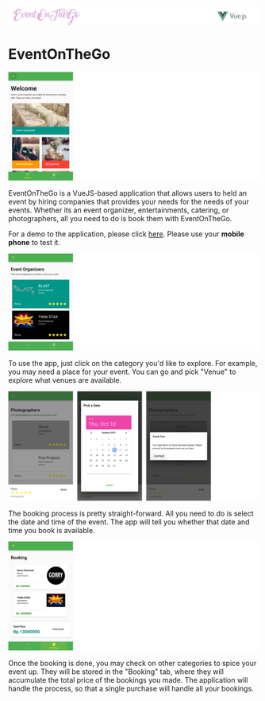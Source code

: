 ![](assets/eventonthego.png)

# EventOnTheGo

![](assets/1.png)

EventOnTheGo is a VueJS-based application that allows users to held an event by hiring companies that provides your needs for the needs of your events. Whether its an event organizer, entertainments, catering, or photographers, all you need to do is book them with EventOnTheGo.

For a demo to the application, please click [here](http://entre-vue-deploy.herokuapp.com/#/). Please use your <b>mobile phone</b> to test it.

![](assets/2.png)

To use the app, just click on the category you'd like to explore. For example, you may need a place for your event. You can go and pick "Venue" to explore what venues are available.

![](assets/3.png)

The booking process is pretty straight-forward. All you need to do is select the date and time of the event. The app will tell you whether that date and time you book is available.

![](assets/4.png)

Once the booking is done, you may check on other categories to spice your event up. They will be stored in the "Booking" tab, where they will accumulate the total price of the bookings you made. The application will handle the process, so that a single purchase will handle all your bookings. 
